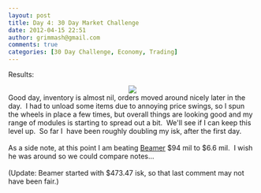 ```yaml
---
layout: post
title: Day 4: 30 Day Market Challenge
date: 2012-04-15 22:51
author: grimmash@gmail.com
comments: true
categories: [30 Day Challenge, Economy, Trading]
---
```

Results:<br /><div style="clear: both; text-align: center;"><a href="http://grimmash.com/wp-content/uploads/2012/04/Day-41.png" style="margin-left: 1em; margin-right: 1em;"><img border="0" src="http://grimmash.com/wp-content/uploads/2012/04/Day-41.png" /></a></div>Good day, inventory is almost nil, orders moved around nicely later in the day. &nbsp;I had to unload some items due to annoying price swings, so I spun the wheels in place a few times, but overall things are looking good and my range of modules is starting to spread out a bit. &nbsp;We'll see if I can keep this level up. &nbsp;So far I &nbsp;have been roughly doubling my isk, after the first day.<br /><br />As a side note, at this point I am beating <a href="http://guidetoeveonline.blogspot.com/2011/11/day-4-mission-day.html" target="_blank">Beamer</a>&nbsp;$94 mil to $6.6 mil. &nbsp;I wish he was around so we could compare notes...<br /><br />(Update: Beamer started with $473.47 isk, so that last comment may not have been fair.)
